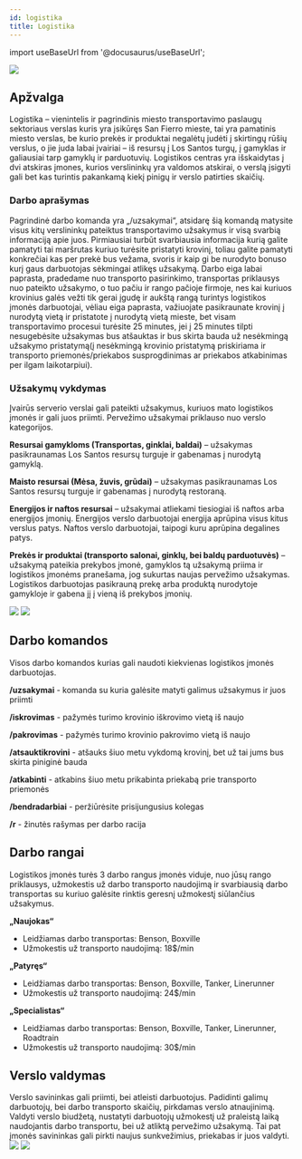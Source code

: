 ```yaml
---
id: logistika
title: Logistika
---
```


import useBaseUrl from '@docusaurus/useBaseUrl';

<img src="https://www.part.lt/img/4a95f9c01b1d58a6ffd1564a9b78eb0311.jpg" />

## Apžvalga

Logistika –  vienintelis ir pagrindinis miesto transportavimo paslaugų sektoriaus verslas kuris yra įsikūręs San Fierro mieste, tai yra pamatinis miesto verslas, be kurio prekės ir produktai negalėtų judėti į skirtingų rūšių verslus, o jie juda labai įvairiai – iš resursų į Los Santos turgų, į gamyklas ir galiausiai tarp gamyklų ir parduotuvių. Logistikos centras yra išskaidytas į dvi atskiras įmones, kurios verslininkų yra valdomos atskirai, o verslą įsigyti gali bet kas turintis pakankamą kiekį pinigų ir verslo patirties skaičių. 

### Darbo aprašymas

Pagrindinė darbo komanda yra „/uzsakymai“, atsidarę šią komandą matysite visus kitų verslininkų pateiktus transportavimo užsakymus ir visą svarbią informaciją apie juos. Pirmiausiai turbūt svarbiausia informacija kurią galite pamatyti tai maršrutas kuriuo turėsite pristatyti krovinį, toliau galite pamatyti konkrečiai kas per prekė bus vežama, svoris ir kaip gi be nurodyto bonuso kurį gaus darbuotojas sėkmingai atlikęs užsakymą. Darbo eiga labai paprasta, pradedame nuo transporto pasirinkimo, transportas priklausys nuo pateikto užsakymo, o tuo pačiu ir rango pačioje firmoje, nes kai kuriuos krovinius galės vežti tik gerai įgudę ir aukštą rangą turintys logistikos įmonės darbuotojai, vėliau eiga paprasta, važiuojate pasikraunate krovinį į nurodytą vietą ir pristatote į nurodytą vietą mieste, bet visam transportavimo procesui turėsite 25 minutes, jei į 25 minutes tilpti nesugebėsite užsakymas bus atšauktas ir bus skirta bauda už nesėkmingą užsakymo pristatymą(į nesėkmingą krovinio pristatymą priskiriama ir transporto priemonės/priekabos susprogdinimas ar priekabos atkabinimas per ilgam laikotarpiui).

### Užsakymų vykdymas

Įvairūs serverio verslai gali pateikti užsakymus, kuriuos mato logistikos įmonės ir gali juos priimti. Pervežimo užsakymai priklauso nuo verslo kategorijos.

**Resursai gamykloms (Transportas, ginklai, baldai)** – užsakymas pasikraunamas Los Santos resursų turguje ir gabenamas į nurodytą gamyklą.

**Maisto resursai (Mėsa, žuvis, grūdai)** – užsakymas pasikraunamas Los Santos resursų turguje ir gabenamas į nurodytą restoraną.

**Energijos ir naftos resursai** – užsakymai atliekami tiesiogiai iš naftos arba energijos įmonių. Energijos verslo darbuotojai energija aprūpina visus kitus verslus patys. Naftos verslo darbuotojai, taipogi kuru aprūpina degalines patys.

**Prekės ir produktai (transporto salonai, ginklų, bei baldų parduotuvės)** – užsakymą pateikia prekybos įmonė, gamyklos tą užsakymą priima ir logistikos įmonėms pranešama, jog sukurtas naujas pervežimo užsakymas. Logistikos darbuotojas pasikrauną prekę arba produktą nurodytoje gamykloje ir gabena jį į vieną iš prekybos įmonių.

<img src="https://i.imgur.com/CsihfYk.png" />
<img src="https://i.imgur.com/Wu8AcfE.png" />

## Darbo komandos

Visos darbo komandos kurias gali naudoti kiekvienas logistikos įmonės darbuotojas.

**/uzsakymai** - komanda su kuria galėsite matyti galimus užsakymus ir juos priimti

**/iskrovimas** - pažymės turimo krovinio iškrovimo vietą iš naujo

**/pakrovimas** - pažymės turimo krovinio pakrovimo vietą iš naujo

**/atsauktikrovini** - atšauks šiuo metu vykdomą krovinį, bet už tai jums bus skirta piniginė bauda

**/atkabinti** - atkabins šiuo metu prikabinta priekabą prie transporto priemonės

**/bendradarbiai** - peržiūrėsite prisijungusius kolegas

**/r** - žinutės rašymas per darbo racija

## Darbo rangai

Logistikos įmonės turės 3 darbo rangus įmonės viduje, nuo jūsų rango priklausys, užmokestis už darbo transporto naudojimą ir svarbiausią darbo transportas su kuriuo galėsite rinktis geresnį užmokestį siūlančius užsakymus.

**„Naujokas“**
  - Leidžiamas darbo transportas: Benson, Boxville
  - Užmokestis už transporto naudojimą: 18$/min

**„Patyręs“**
  - Leidžiamas darbo transportas: Benson, Boxville, Tanker, Linerunner
  - Užmokestis už transporto naudojimą: 24$/min

**„Specialistas“**
  - Leidžiamas darbo transportas: Benson, Boxville, Tanker, Linerunner, Roadtrain
  - Užmokestis už transporto naudojimą: 30$/min

## Verslo valdymas

Verslo savininkas gali priimti, bei atleisti darbuotojus. Padidinti galimų darbuotojų, bei darbo transporto skaičių, pirkdamas verslo atnaujinimą. Valdyti verslo biudžetą, nustatyti darbuotojų užmokestį už praleistą laiką naudojantis darbo transportu, bei už atliktą pervežimo užsakymą. Tai pat įmonės savininkas gali pirkti naujus sunkvežimius, priekabas ir juos valdyti.
<img src="https://www.part.lt/img/4c6ab5fd944b31d33045e6ac87374320942.jpg" />
<img src="https://www.part.lt/img/e86b78049d39730609424ed22fa61758770.jpg" />

